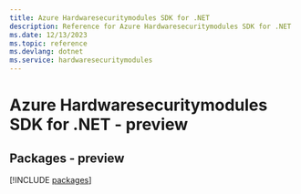```yaml
---
title: Azure Hardwaresecuritymodules SDK for .NET
description: Reference for Azure Hardwaresecuritymodules SDK for .NET
ms.date: 12/13/2023
ms.topic: reference
ms.devlang: dotnet
ms.service: hardwaresecuritymodules
---
```

# Azure Hardwaresecuritymodules SDK for .NET - preview
## Packages - preview
[!INCLUDE [packages](hardwaresecuritymodules-index.md)]